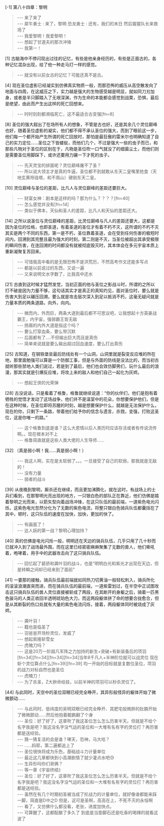 
[-1] 第八十四章：黎明
>--- 来了来了<br>
>--- 犀牛勇士 : 来了，黎明
恐龙勇士 : 还有，我们的末日
然后猩猩队长来救场了<br>
>--- 我爱黎明！我爱黎明！<br>
>--- 想起了甘道夫的那次冲锋<br>
>--- 我第一！<br>

[1] 古脑海中不停闪现出过往的记忆，有些是他亲身经历的，有些是正面古的，各种记忆混杂出现，给了他一种走马灯一样的感觉。
>--- 就没有以前女古的记忆？可能还真不是古。<br>

[4] 现在圣位虚影已经凝实到仿佛真实物质一般，而那恐怖的威压从高空散发向了地面与四周，在这威压之下，实力越是强大的生物感受越是明显，就如同刀刃加身，或者是半只脚踏入了无垠深渊，作为生命的本能都会感觉到战栗，恐惧，最后是绝望，由此而产生出这样的死亡回想来。
>--- 时时刻刻都濒临死亡，这不最适合古变强[fn=8]<br>

[8] 圣位的强大超出了在场所有人的想象，不管是古也好，还是其余几个灵位巅峰也好，随着圣位虚影的凝实，他们都不得不承认圣位的强大，而到了眼前这一步，他们每一个都开始产生所谓的死亡回放时，那怕是最狂傲的雷米尔也明确知道了自己的实力定位……圣位之下皆蝼蚁，而他们几个，不过是强大一些的虫子而已，和那些凡物对于圣位的区别在于，凡物是圣位吹一口气就没了的细菌尘土，而他们则是需要圣位用脚踩下，或许还要用力碾一下才死的虫子。
>--- 先天灵宝的排面呢？灵位巅峰屠不了圣？<br>
>--- 所以说大领主才是真的牛逼，圣位都不到就敢从东天二皇嘴里抢食（天地玄黄玲珑塔，和不周山）硬刚东天二皇。<br>

[10] 灵位巅峰与圣位的差距，比凡人与灵位巅峰的差距还要巨大。
>--- 财富女神：剧本是这样的吗？那为什么？？？？[fn=40]<br>
>--- 怎么感觉并没有[fn=14]<br>
>--- 类似于佛本，天仙和圣人的差距，比凡人和天仙的差距还大。<br>

[14] 之所以说圣位与灵位巅峰的差距，比灵位巅峰与凡人的差距还要大，这都是因为圣位的位格，也即圣道，有着圣道的圣位才有着不朽不灭，这所谓的不朽不灭其实是两个不同的东西，第一是不朽，圣位靠着圣道，会在受到任何伤害的极短时间内，回溯到其完整且最为强大的时刻，第二则是不灭，当圣位被超出其承受极限的瞬间伤害，在连回溯的时间都没有就被彻底毁灭时，其本体会在多元宇宙本质上重新凝聚复苏回来。
>--- 可惜我高中看的是无限恐怖不是洪荒历，不然高考作文还能多写点<br>
>--- 都是以前说过的东西，又说一遍<br>
>--- 又来说明文水字数了，比我高中还水<br>

[21] 古直到这时候才猛然发觉，当初正面的他与圣位之影战斗时，所谓的之所以打不破是因为力量不够，这句话其实才是真正的真知灼见，面对圣位时，要么就是伤害大到足以碾压回溯，要么就是攻击层次深入到足以抵消不朽，这毫无疑问就是力量本质的两条道路，向外，向内。
>--- 微而内，外而巨，两条大道到最后都不可思议吧，让我想起十方英豪战霸王，内宇宙，强弱霸王皆无敌<br>
>--- 扬眉的内外大道是指这个吗？<br>
>--- 要么打穿血条，要么带沉默<br>
>--- 后面都有了….不但输出巨大而且是真伤<br>
>--- 简单来说就是要么输出超过回血速度，要么打出真伤<br>

[25] 古知道，在钢铁堡垒最后防线处有一个山洞，山洞里就是裂变反应堆的所在地，那里面勉强可以算是一个防御工事，但是与外面的防线是没法比的，而当初古就听那些禁地人类们说过，若是到了最后，他们也会效仿脚男们，玩什么最后的浪漫，那其实就是引爆反应堆，将攻上来的敌人和他们自己一起化为灰烬。
>--- 想起王侠的光荣弹<br>

[28] 古没说话，只是看着了格鲁，格鲁就继续说道：“你的伙伴们，他们是抱有着牺牲的觉悟才发动了这场战争，他们并不是温室中的花朵，你想要保护他们，但是在这种时候，在圣位即将苏醒的时刻，越是想要保护什么，就越是无法保护什么，现在的你，只剩下一条路，带着他们给予你的信念与遗言，杀戮，变强，打败这圣位，这是你唯一的路。”
>--- 这个格鲁到底是谁？这么大恩情以后人类历时应该存活或者有传说流传啊。。现在根本对不上<br>
>--- 格鲁简直就是这些人类大佬的人生导师……<br>

[32] （真是弱小啊！我……真是弱小啊！）
>--- 我这人啊，实在是太软弱了。。。一旦接受了自己的软弱，那我就是无敌的！<br>
>--- 没有力量<br>
>--- 弱者的战斗<br>

[39] 从夜晚到黎明，厮杀还在继续，而且更加沸腾化，就在这时，有战场上的士兵们看到，在那黎明光亮出现的地方，一只银白色的部队正在靠近，他们仿佛是踏着黎明之光而来，以箭矢型向着战场冲锋，在这只队伍的最前端，一道紫色电光闪烁，这紫色电光忽然分化为了无数的紫色电流，将整只银白色骑兵队伍都囊括在了其中，顿时，这只队伍的速度在加快，加快，更加的快了。
>--- 有画面了！<br>
>--- 达人妖的第一战？黎明心理加持？<br>

[40] 真的仿佛是电光闪烁一般，明明还在天边的骑兵队伍，几乎只用了几十秒而已就冲入到了战场最外围，而在这里已经密密麻麻聚集了无数的兽人，他们嘶吼着，咆哮着，用手中的武器攻击向了这只骑兵队伍。
>--- 回忆起了裴骄和龚叶羽的战斗，也是“明明白光和紫光才出现在天边，但是转瞬之间却已经来到了面前”<br>

[41] 一霎那的接触，骑兵队伍最前端就如同热刀切黄油一般轻松刺入，骑兵所化的滚滚浪潮直突而进，而在骑兵队伍的最前端，一道紫雷划过，在半空中正试图攻击这只骑兵队伍的兽人灵位直接被斩成了两段，在其断开的身躯之后，骑着一匹黑色骏马的人类正收回半透明琥珀色大刀，而这两段躯体拼了命的想要合拢愈合，但是从其断裂的伤口处就有大量的紫色电流闪烁，接着，两段躯体同时被烧成了灰烬。
>--- 龚叶羽！<br>
>--- 籍也是临圣了<br>
>--- 羽爸爸开场秒灵位，发威了<br>
>--- 想起索隆斩雪女<br>
>--- 虎魄刀吗？<br>
>--- 这是20万一阶超凡军阵之力加持的新生+突破+有新装备后的项羽[fn=34][fn=34][fn=34][fn=34]当年8千凡人+半神阶位就可以战灵位    现在斩个灵位算点什么[fn=39][fn=39] 均一开始的目标就是复数位圣位，项羽的战力对标自然也是圣位<br>
>--- 虎魄刀！<br>
>--- 为了杀圣，Z大拚命给挂，以前半神的项羽可以秒杀灵位了。<br>

[44] 与此同时，天空中的圣位双眼已经完全睁开，其异形般怪异的躯体开始了微微颤动……
>--- 与此同时、低纬度的吴明双眼已经完全睁开、其肥宅般微胖的肚腩开始了微微颤动……然后他抱着鲲鹏翻了个身<br>
>--- 圣位：好了好了，这章吹了我这圣位怎么怎么历害半天。但就是不给个名字我是吧？我这没名字没气运的圣位和一大堆有名有字的灵位打？再历害都是送经验。<br>
>--- 猜一猜复活的会是谁？哮天，恐神，马大哈？<br>
>--- ……妈耶，第二遍都追上了<br>
>--- 圣位很快将成为乐色，基础战斗力计量单位<br>
>--- 最近这几章都快到小高潮剧情了就少灌点水吧😓<br>
>--- 生异形吗你们哥俩？<br>
>--- 等一章《宇宙终结》<br>
>--- 圣位：好了好了，这章吹了我这圣位怎么怎么历害半天。但就是不给个名字我是吧？我这没名字没气运的圣位和一大堆有名有字的灵位打？再历害都是送经验。<br>
>--- 虽然在有几个时期初圣被当成了抡战力的计量单位，就好像谁都能来踩一脚，简直是D中之D
但是，这可是圣啊，高高在上，不死不灭的永恒啊<br>
>--- 看了，又仿佛什么都没看，老张，进度加快点。<br>
>--- 可算醒了，这都酝酿了多久了
到底是当垫脚石还是吃香的喝辣的就看这波了<br>
